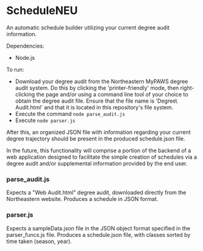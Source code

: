 # ScheduleNEU

An automatic schedule builder utilizing your current degree audit information.

Dependencies:
- Node.js

To run:

- Download your degree audit from the Northeastern MyPAWS degree audit system. Do this by clicking the 'printer-friendly' mode, then right-clicking the page and/or using a command line tool of your choice to obtain the degree audit file. Ensure that the file name is 'Degree\ Audit.html' and that it is located in this repository's file system.
- Execute the command ``` node parse_audit.js ```
- Execute ``` node parser.js ```

After this, an organized JSON file with information regarding your current degree trajectory should be present in the produced schedule.json file.

In the future, this functionality will comprise a portion of the backend of a web application designed to facilitate the simple creation of schedules via a degree audit and/or supplemental information provided by the end user.

### parse_audit.js

Expects a "Web Audit.html" degree audit, downloaded directly from the Northeastern website. 
Produces a schedule in JSON format.

### parser.js

Expects a sampleData.json file in the JSON object format specified in the parser_funcs.js file. 
Produces a schedule.json file, with classes sorted by time taken (season, year). 